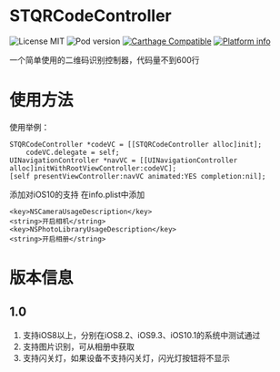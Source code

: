 # STQRCodeController

![License MIT](https://img.shields.io/github/license/mashape/apistatus.svg?maxAge=2592000)
![Pod version](https://img.shields.io/cocoapods/v/STQRCodeController.svg?style=flat)
[![Carthage Compatible](https://img.shields.io/badge/Carthage-compatible-4BC51D.svg?style=flat)](https://github.com/Carthage/Carthage)
[![Platform info](https://img.shields.io/cocoapods/p/STQRCodeController.svg?style=flat)](http://cocoadocs.org/docsets/STQRCodeController)

一个简单使用的二维码识别控制器，代码量不到600行

# 使用方法

使用举例：

	STQRCodeController *codeVC = [[STQRCodeController alloc]init];
		codeVC.delegate = self;
    UINavigationController *navVC = [[UINavigationController alloc]initWithRootViewController:codeVC];
    [self presentViewController:navVC animated:YES completion:nil];


添加对iOS10的支持
在info.plist中添加

	<key>NSCameraUsageDescription</key>
	<string>开启相机</string>
    <key>NSPhotoLibraryUsageDescription</key>
    <string>开启相册</string>
 


# 版本信息
## 1.0
1. 支持iOS8以上，分别在iOS8.2、iOS9.3、iOS10.1的系统中测试通过
2. 支持图片识别，可从相册中获取
3. 支持闪关灯，如果设备不支持闪关灯，闪光灯按钮将不显示


